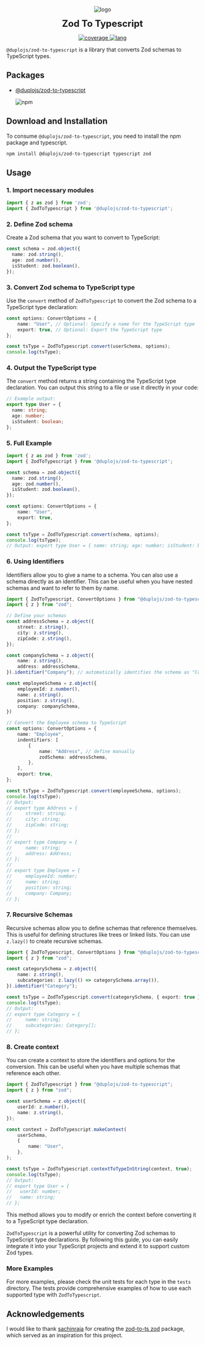 <a name="top"></a>

<p align="center">
  <img src="./docs/assets/logo.png" alt="logo" />
</p>
<p align="center">
  <span style="font-size: 24px; font-weight: bold;">Zod To Typescript</span>
</p>
<p align="center">
  <a href='#'>
    <img src='https://img.shields.io/badge/types-TypeScript-blue?logo=typescript&style=plastic' alt='coverage' />
  </a>
  <a href="#">
      <img src="https://img.shields.io/badge/coverage-98%25-green?style=plastic" alt="lang">
    </a>
</p>

`@duplojs/zod-to-typescript` is a library that converts Zod schemas to TypeScript types.

## Packages

- [@duplojs/zod-to-typescript](https://www.npmjs.com/package/@duplojs/zod-to-typescript)

	<img src="https://img.shields.io/badge/npm-v0.0.1-red?style=plastic&logo=npm" alt="npm">

## Download and Installation

To consume `@duplojs/zod-to-typescript`, you need to install the npm package and typescript.
```bash
npm install @duplojs/zod-to-typescript typescript zod
```

## Usage

### 1. Import necessary modules

```ts
import { z as zod } from 'zod';
import { ZodToTypescript } from '@duplojs/zod-to-typescript';
```

### 2. Define Zod schema

Create a Zod schema that you want to convert to TypeScript:
```ts
const schema = zod.object({
  name: zod.string(),
  age: zod.number(),
  isStudent: zod.boolean(),
});
```

### 3. Convert Zod schema to TypeScript type

Use the `convert` method of `ZodToTypescript` to convert the Zod schema to a TypeScript type declaration:
```ts
const options: ConvertOptions = {
    name: "User", // Optional: Specify a name for the TypeScript type
    export: true, // Optional: Export the TypeScript type
};

const tsType = ZodToTypescript.convert(userSchema, options);
console.log(tsType);
```

### 4. Output the TypeScript type

The `convert` method returns a string containing the TypeScript type declaration. You can output this string to a file or use it directly in your code:
```ts
// Example output:
export type User = {
  name: string;
  age: number;
  isStudent: boolean;
};
```

### 5. Full Example

```ts
import { z as zod } from 'zod';
import { ZodToTypescript } from '@duplojs/zod-to-typescript';

const schema = zod.object({
  name: zod.string(),
  age: zod.number(),
  isStudent: zod.boolean(),
});

const options: ConvertOptions = {
	name: "User",
	export: true,
};

const tsType = ZodToTypescript.convert(schema, options);
console.log(tsType);
// Output: export type User = { name: string; age: number; isStudent: boolean; };
```

### 6. Using Identifiers

Identifiers allow you to give a name to a schema. You can also use a schema directly as an identifier. This can be useful when you have nested schemas and want to refer to them by name.

```ts
import { ZodToTypescript, ConvertOptions } from "@duplojs/zod-to-typescript";
import { z } from "zod";

// Define your schemas
const addressSchema = z.object({
    street: z.string(),
    city: z.string(),
    zipCode: z.string(),
});

const companySchema = z.object({
    name: z.string(),
    address: addressSchema,
}).identifier("Company"); // automatically identifies the schema as "Company"

const employeeSchema = z.object({
    employeeId: z.number(),
    name: z.string(),
    position: z.string(),
    company: companySchema,
})

// Convert the Employee schema to TypeScript
const options: ConvertOptions = {
    name: "Employee",
    indentifiers: [
        {
            name: "Address", // define manually
            zodSchema: addressSchema,
        },
    ],
    export: true,
};

const tsType = ZodToTypescript.convert(employeeSchema, options);
console.log(tsType);
// Output:
// export type Address = {
//     street: string;
//     city: string;
//     zipCode: string;
// };
//
// export type Company = {
//     name: string;
//     address: Address;
// };
//
// export type Employee = {
//     employeeId: number;
//     name: string;
//     position: string;
//     company: Company;
// };
```

### 7. Recursive Schemas

Recursive schemas allow you to define schemas that reference themselves. This is useful for defining structures like trees or linked lists. You can use `z.lazy()` to create recursive schemas.

```ts
import { ZodToTypescript, ConvertOptions } from "@duplojs/zod-to-typescript";
import { z } from "zod";

const categorySchema = z.object({
    name: z.string(),
    subcategories: z.lazy(() => categorySchema.array()),
}).identifier("Category");

const tsType = ZodToTypescript.convert(categorySchema, { export: true });
console.log(tsType);
// Output:
// export type Category = {
//     name: string;
//     subcategories: Category[];
// };
```

### 8. Create context

You can create a context to store the identifiers and options for the conversion. This can be useful when you have multiple schemas that reference each other.

```ts
import { ZodToTypescript } from "@duplojs/zod-to-typescript";
import { z } from "zod";

const userSchema = z.object({
	userId: z.number(),
	name: z.string(),
});

const context = ZodToTypescript.makeContext(
	userSchema,
	{
		name: "User",
	},
);

const tsType = ZodToTypescript.contextToTypeInString(context, true);
console.log(tsType);
// Output:
// export type User = {
//   userId: number;
//   name: string;
// };
```

This method allows you to modify or enrich the context before converting it to a TypeScript type declaration.

`ZodToTypescript` is a powerful utility for converting Zod schemas to TypeScript type declarations. By following this guide, you can easily integrate it into your TypeScript projects and extend it to support custom Zod types.

### More Examples

For more examples, please check the unit tests for each type in the `tests` directory. The tests provide comprehensive examples of how to use each supported type with `ZodToTypescript`.

## Acknowledgements

I would like to thank [sachinraja](https://github.com/sachinraja) for creating the [zod-to-ts zod](https://github.com/sachinraja/zod-to-ts) package, which served as an inspiration for this project.
